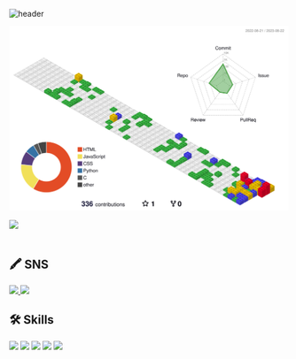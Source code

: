 ![header](https://capsule-render.vercel.app/api?type=Waving&color=timeGradient&height=200&section=header&text=Ch0rckBean🫧&&fontSize=100&animation=scaleIn)

![](./profile-3d-contrib/profile-gitblock.svg)


<img src="https://github-readme-stats.vercel.app/api/top-langs/?username=ch0rckbean&layout=compact"><br><br>

## 🖍️ SNS
<a href="https://blog.naver.com/ch0rckbean" target=_blink>
  <img src="https://img.shields.io/badge/NAVER-03C75A?  style=plastic&logo=Naver&logoColor=F3FDE8" />
</a> 

<a href="https://velog.io/@chr0ckbean" target=_blink>
  <img src="https://img.shields.io/badge/Velog-F3FDE8?  style=plastic&logo=Velog&logoColor=20C997" />
</a> 

## 🛠️ Skills

<img src="https://img.shields.io/badge/HTML5-FFF?style=plastic&logo=Python&logoColor=E34F26"/>
<img src="https://img.shields.io/badge/CSS3-DD3A0A?style=plastic&logo=CSS3&logoColor=06B6D4"/>
<img src="https://img.shields.io/badge/Python-1E8CBE?style=plastic&logo=Python&logoColor=FFD900"/>
<img src="https://img.shields.io/badge/jQuery-0769AD?style=plastic&logo=jQuery&logoColor=fff"/>
<img src="https://img.shields.io/badge/JavaScript-F7DF12?style=plastic&logo=JavaScript&logoColor=000"/>
